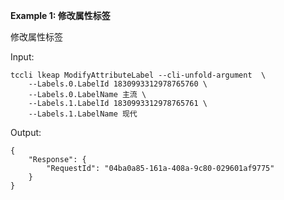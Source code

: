 **Example 1: 修改属性标签**

修改属性标签

Input: 

```
tccli lkeap ModifyAttributeLabel --cli-unfold-argument  \
    --Labels.0.LabelId 1830993312978765760 \
    --Labels.0.LabelName 主流 \
    --Labels.1.LabelId 1830993312978765761 \
    --Labels.1.LabelName 现代
```

Output: 
```
{
    "Response": {
        "RequestId": "04ba0a85-161a-408a-9c80-029601af9775"
    }
}
```

